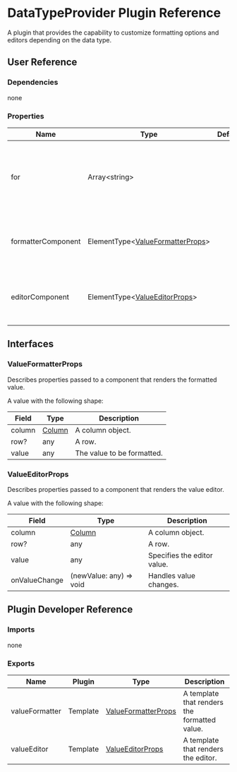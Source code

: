 # DataTypeProvider Plugin Reference

A plugin that provides the capability to customize formatting options and editors depending on the data type.

## User Reference

### Dependencies

none

### Properties

Name | Type | Default | Description
-----|------|---------|------------
for | Array&lt;string&gt; | | Specifies names of columns associated with the specified formatter and editor.
formatterComponent | ElementType&lt;[ValueFormatterProps](#valueformatterprops)&gt; | | A component that renders the formatted value.
editorComponent | ElementType&lt;[ValueEditorProps](#valueeditorprops)&gt; | | A component that renders a custom editor.

## Interfaces

### ValueFormatterProps

Describes properties passed to a component that renders the formatted value.

A value with the following shape:

Field | Type | Description
------|------|------------
column | [Column](grid.md#column) | A column object.
row? | any | A row.
value | any | The value to be formatted.

### ValueEditorProps

Describes properties passed to a component that renders the value editor.

A value with the following shape:

Field | Type | Description
------|------|------------
column | [Column](grid.md#column) | A column object.
row? | any | A row.
value | any | Specifies the editor value.
onValueChange | (newValue: any) => void | Handles value changes.

## Plugin Developer Reference

### Imports

none

### Exports

Name | Plugin | Type | Description
-----|--------|------|------------
valueFormatter | Template | [ValueFormatterProps](#valueformatterprops) | A template that renders the formatted value.
valueEditor | Template | [ValueEditorProps](#valueeditorprops) | A template that renders the editor.
